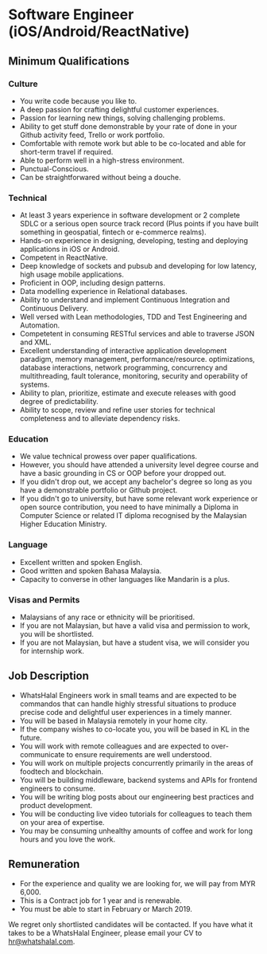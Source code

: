 # Software Engineer (iOS/Android/ReactNative)

## Minimum Qualifications

### Culture
* You write code because you like to.
* A deep passion for crafting delightful customer experiences.
* Passion for learning new things, solving challenging problems.
* Ability to get stuff done demonstrable by your rate of done in your Github activity feed, Trello or work portfolio.
* Comfortable with remote work but able to be co-located and able for short-term travel if required.
* Able to perform well in a high-stress environment.
* Punctual-Conscious.
* Can be straightforwared without being a douche.

### Technical
* At least 3 years experience in software development or 2 complete SDLC or a serious open source track record (Plus points if you have built something in geospatial, fintech or e-commerce realms).
* Hands-on experience in designing, developing, testing and deploying applications in iOS or Android.
* Competent in ReactNative.
* Deep knowledge of sockets and pubsub and developing for low latency, high usage mobile applications.
* Proficient in OOP, including design patterns.
* Data modelling experience in Relational databases.
* Ability to understand and implement Continuous Integration and Continuous Delivery.
* Well versed with Lean methodologies, TDD and Test Engineering and Automation.
* Competetent in consuming RESTful services and able to traverse JSON and XML.
* Excellent understanding of interactive application development paradigm, memory management, performance/resource. optimizations, database interactions, network programming, concurrency and multithreading, fault tolerance, monitoring, security and operability of systems.
* Ability to plan, prioritize, estimate and execute releases with good degree of predictability.
* Ability to scope, review and refine user stories for technical completeness and to alleviate dependency risks.

### Education
* We value technical prowess over paper qualifications.
* However, you should have attended a university level degree course and have a basic grounding in CS or OOP before your dropped out.
* If you didn't drop out, we accept any bachelor's degree so long as you have a demonstrable portfolio or Github project.
* If you didn't go to university, but have some relevant work experience or open source contribution, you need to have minimally a Diploma in Computer Science or related IT diploma recognised by the Malaysian Higher Education Ministry.

### Language
* Excellent written and spoken English.
* Good written and spoken Bahasa Malaysia.
* Capacity to converse in other languages like Mandarin is a plus.

### Visas and Permits
* Malaysians of any race or ethnicity will be prioritised.
* If you are not Malaysian, but have a valid visa and permission to work, you will be shortlisted.
* If you are not Malaysian, but have a student visa, we will consider you for internship work.

## Job Description
* WhatsHalal Engineers work in small teams and are expected to be commandos that can handle highly stressful situations to produce precise code and delightful user experiences in a timely manner.
* You will be based in Malaysia remotely in your home city.
* If the company wishes to co-locate you, you will be based in KL in the future.
* You will work with remote colleagues and are expected to over-communicate to ensure requirements are well understood.
* You will work on multiple projects concurrently primarily in the areas of foodtech and blockchain.
* You will be building middleware, backend systems and APIs for frontend engineers to consume.
* You will be writing blog posts about our engineering best practices and product development.
* You will be conducting live video tutorials for colleagues to teach them on your area of expertise.
* You may be consuming unhealthy amounts of coffee and work for long hours and you love the work.

## Remuneration
* For the experience and quality we are looking for, we will pay from MYR 6,000.
* This is a Contract job for 1 year and is renewable.
* You must be able to start in February or March 2019.

We regret only shortlisted candidates will be contacted. If you have what it takes to be a WhatsHalal Engineer, please email your CV to hr@whatshalal.com.
